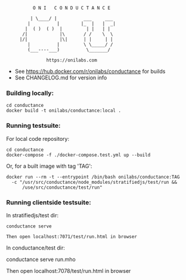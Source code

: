 

              O N I   C O N D U C T A N C E  
                                             
             | \____/ |          ___     ___ 
            |          |        |_  |   |  _|
           |  ( )  ( )  |         | |   | |  
          /|            |\       / /    \  \ 
         |/|            |\|      | |     | | 
            |          |         \ \_____/ / 
            (___----___)          \_______/  
                                             
                   https://onilabs.com


* See https://hub.docker.com/r/onilabs/conductance for builds
* See CHANGELOG.md for version info

### Building locally:

    cd conductance
    docker build -t onilabs/conductance:local .

### Running testsuite:

For local code repository:

    cd conductance
    docker-compose -f ./docker-compose.test.yml up --build

Or, for a built image with tag 'TAG':

    docker run --rm -t --entrypoint /bin/bash onilabs/conductance:TAG
      -c "/usr/src/conductance/node_modules/stratifiedjs/test/run && 
          /use/src/conductance/test/run"

### Running clientside testsuite:

In stratifiedjs/test dir:
    
    conductance serve

    Then open localhost:7071/test/run.html in browser

In conductance/test dir:

   conductance serve run.mho

   Then open localhost:7078/test/run.html in browser
